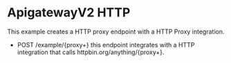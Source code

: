 # ApigatewayV2 HTTP

This example creates a HTTP proxy endpoint with a HTTP Proxy integration.

- POST /example/{proxy+} this endpoint integrates with a HTTP integration that calls httpbin.org/anything/{proxy+}.